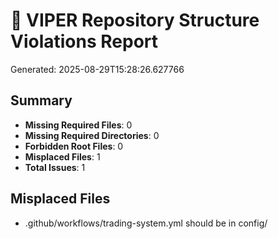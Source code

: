 
# 🚀 VIPER Repository Structure Violations Report
Generated: 2025-08-29T15:28:26.627766

## Summary
- **Missing Required Files**: 0
- **Missing Required Directories**: 0
- **Forbidden Root Files**: 0
- **Misplaced Files**: 1
- **Total Issues**: 1

## Misplaced Files

- .github/workflows/trading-system.yml should be in config/

